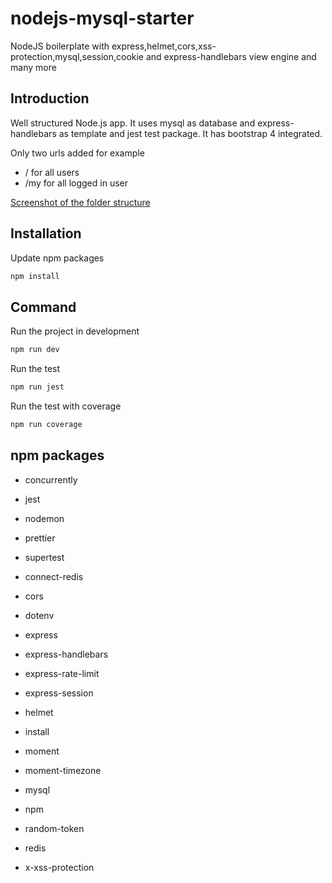 # nodejs-mysql-starter
NodeJS boilerplate with express,helmet,cors,xss-protection,mysql,session,cookie and express-handlebars view engine and many more

## Introduction

Well structured Node.js app. It uses mysql as database and express-handlebars as template and jest test package. It has bootstrap 4 integrated.

Only two urls added for example
 * / for all users
 * /my for all logged in user

[Screenshot of the folder structure](https://d.pr/i/OPv6pr)


## Installation
Update npm packages 
```bash
npm install
```


## Command
Run the project in development
```bash
npm run dev
```

Run the test
```bash
npm run jest
```

Run the test with coverage
```bash
npm run coverage
```


## npm packages
* concurrently
* jest
* nodemon
* prettier
* supertest

* connect-redis
* cors
* dotenv
* express
* express-handlebars
* express-rate-limit
* express-session
* helmet
* install
* moment
* moment-timezone
* mysql
* npm
* random-token
* redis
* x-xss-protection
  
